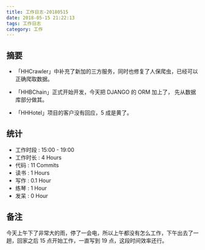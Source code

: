 ```yaml
---
title: 工作日志-20180515
date: 2018-05-15 21:22:13
tags: 工作日志
category: 工作
---
```


## 摘要

* 「HHCrawler」中补充了新加的三方服务，同时也修复了人保爬虫，已经可以正确爬取数据。

* 「HHBChain」正式开始开发，今天把 DJANGO 的 ORM 加上了， 先从数据库部分做其。

* 「HHHotel」项目的客户没有回应，5 成是黄了。

## 统计

* 工作时段 : 15:00 - 19:00
* 工作时长 : 4 Hours
* 代码 : 11 Commits
* 读书 : 1 Hours
* 写作 : 0.1 Hour
* 练琴 : 1 Hour
* 发呆 : 0 Hour

## 备注

今天上午下了非常大的雨，停了一会电，所以上午都没有怎么工作，下午出去了一趟，回家之后 15 点开始工作，一直写到 19 点，这段时间效率还行。